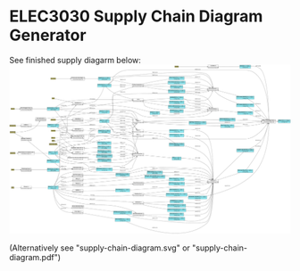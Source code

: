 # ELEC3030 Supply Chain Diagram Generator
See finished supply diagarm below:
![](supply-chain-diagram.svg "SUupply Chain Diagram")

(Alternatively see "supply-chain-diagram.svg" or "supply-chain-diagram.pdf")